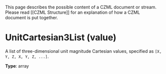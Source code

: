 This page describes the possible content of a CZML document or stream. Please read [[CZML Structure]] for an explanation of how a CZML document is put together.

# UnitCartesian3List (value)

A list of three-dimensional unit magnitude Cartesian values, specified as `[X, Y, Z, X, Y, Z, ...]`.

**Type**: array


